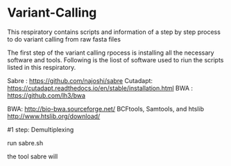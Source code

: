 # Variant-Calling
This respiratory contains scripts and information of a step by step process to do variant calling from raw fasta files

The first step of the variant calling rpocess is installing all the necessary software and tools. Following is the liost of software used to riun the scripts listed in this respiratory.

Sabre :  https://github.com/najoshi/sabre
Cutadapt: https://cutadapt.readthedocs.io/en/stable/installation.html
BWA : https://github.com/lh3/bwa

BWA: http://bio-bwa.sourceforge.net/
BCFtools, Samtools, and htslib
http://www.htslib.org/download/

#1 step: Demultiplexing

run sabre.sh

the tool sabre will 

